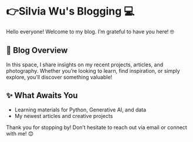 #  👉Silvia Wu's Blogging 💻  

Hello everyone! Welcome to my blog. 
I’m grateful to have you here!  🤓 
      
## 🎡 Blog Overview 
In this space, I share insights on my recent projects, articles, and photography. 
Whether you’re looking to learn, find inspiration, or simply explore, you’ll discover something valuable!

## ✨ What Awaits You 
- Learning materials for Python, Generative AI, and data
- My newest articles and creative projects

Thank you for stopping by! 
Don’t hesitate to reach out via email or connect with me! 😊

